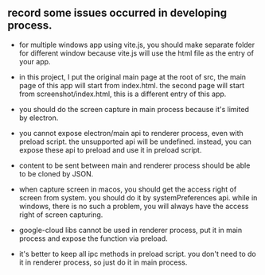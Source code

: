 ## record some issues occurred in developing process.

- for multiple windows app using vite.js, you should make separate folder for different window because vite.js will use the html file as the entry of your app.

- in this project, I put the original main page at the root of src, the main page of this app will start from index.html. the second page will start from screenshot/index.html, this is a different entry of this app.

- you should do the screen capture in main process because it's limited by electron.

- you cannot expose electron/main api to renderer process, even with preload script. the unsupported api will be undefined. instead, you can expose these api to preload and use it in preload script.

- content to be sent between main and renderer process should be able to be cloned by JSON.

- when capture screen in macos, you should get the access right of screen from system. you should do it by systemPreferences api. while in windows, there is no such a problem, you will always have the access right of screen capturing.

- google-cloud libs cannot be used in renderer process, put it in main process and expose the function via preload.

- it's better to keep all ipc methods in preload script. you don't need to do it in renderer process, so just do it in main process.
